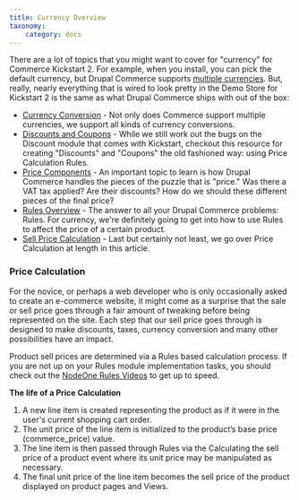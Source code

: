 ```yaml
---
title: Currency Overview
taxonomy:
    category: docs
---
```


<div class="docs-enhanced">
<p>There are a lot of topics that you might want to cover for "currency" for Commerce Kickstart 2. For example, when you install, you can pick the default currency, but Drupal Commerce supports <a href="/user-guide/currency-conversion">multiple currencies</a>. But, really, nearly everything that is wired to look pretty in the Demo Store for Kickstart 2 is the same as what Drupal Commerce ships with out of the box:</p>
<ul>
<li><a href="/user-guide/currency-conversion">Currency Conversion</a> - Not only does Commerce support multiple currencies, we support all kinds of currency conversions.</li>
<li><a href="/user-guide/discounts-and-coupons">Discounts and Coupons</a> - While we still work out the bugs on the Discount module that comes with Kickstart, checkout this resource for creating "Discounts" and "Coupons" the old fashioned way: using Price Calculation Rules.</li>
<li><a href="/user-guide/price-components">Price Components</a> - An important topic to learn is how Drupal Commerce handles the pieces of the puzzle that is "price." Was there a VAT tax applied? Are their discounts? How do we should these different pieces of the final price?</li>
<li><a href="/user-guide/rules-overview">Rules Overview</a> - The answer to all your Drupal Commerce problems: Rules. For currency, we're definitely going to get into how to use Rules to affect the price of a certain product.</li>
<li><a href="/user-guide/sell-price-calculation">Sell Price Calculation</a> - Last but certainly not least, we go over Price Calculation at length in this article.</li>
</ul>
<h3>Price Calculation</h3>
<p>For the novice, or perhaps a web developer who is only occasionally asked to create an e-commerce website, it might come as a surprise that the sale or sell price goes through a fair amount of tweaking before being represented on the site. Each step that our sell price goes through is designed to make discounts, taxes, currency conversion and many other possibilities have an impact.</p>
<p>Product sell prices are determined via a Rules based calculation process. If you are not up on your Rules module implementation tasks, you should check out the <a href="http://dev.nodeone.se/node/984">NodeOne Rules Videos</a> to get up to speed.</p>
<p><strong>The life of a Price Calculation</strong></p>
<ol>
    <li>A new line item is created representing the product as if it were in the user's current shopping cart order.</li>
    <li>The unit price of the line item is initialized to the product’s base price (commerce_price) value.</li>
    <li>The line item is then passed through Rules via the Calculating the sell price of a product event where its unit price may be manipulated as necessary.</li>
    <li>The final unit price of the line item becomes the sell price of the product displayed on product pages and Views.</li>
</ol>
</div>